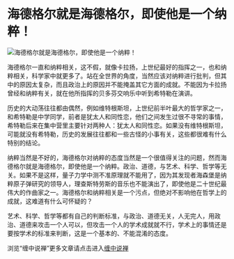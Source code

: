 海德格尔就是海德格尔，即使他是一个纳粹！
====





![海德格尔就是海德格尔，即使他是一个纳粹！](http://simg.sinajs.cn/blog7style/images/common/sg_trans.gif)





海德格尔一直和纳粹相关，这不假，就像卡拉扬，上世纪最好的指挥之一，也和纳粹相关，科学家中就更多了。站在全世界的角度，当然应该对纳粹进行批判，但其中的原因太复杂，而且政治上的原因并不能掩盖其它方面的成就。不能因为卡拉扬曾经和纳粹有关，就在他所指挥的贝多芬交响乐中听到希特勒在演讲。

历史的大动荡往往都由偶然，例如维特根斯坦，上世纪前半叶最大的哲学家之一，和希特勒是中学同学，前者是犹太人和同性恋，他们之间发生过很不寻常的事情，希特勒后来在集中营里主要针对两种人：犹太人和同性恋。如果没有维特根斯坦，可能就没有希特勒，历史的发展往往都和一些古怪的小事有关，这些都很难有什么特别的结论。

纳粹当然是不好的，海德格尔对纳粹的态度当然是一个很值得关注的问题，然而海德格尔就是海德格尔，即使他是一个纳粹。政治、道德，与艺术、科学、哲学等无关。如果不是这样，量子力学中测不准原理就不能用了，因为其发现者海森堡是纳粹原子弹研究的领导人，理查斯特劳斯的音乐也不能演出了，即使他是二十世纪最伟大的作曲家之一。海德格尔和纳粹相关是一个污点，但绝对不影响他在哲学上的成就，这难道有什么可怀疑的？

艺术、科学、哲学等都有自己的判断标准，与政治、道德无关，人无完人，用政治、道德来攻击一个人可以，但攻击一个人的学术成就就不行，学术上的事情还是要按学术的标准来判断，这是一个基本的、不能混淆的态度。

浏览“缠中说禅”更多文章请点击进入[缠中说禅](http://blog.sina.com.cn/m/chzhshch)




